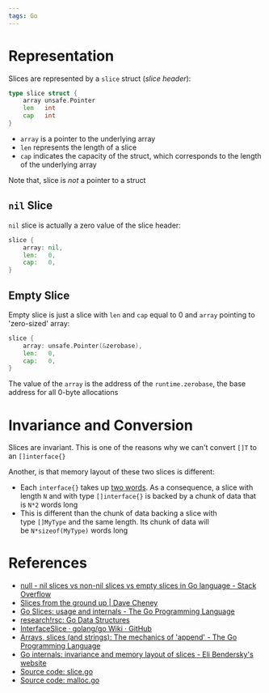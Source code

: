 ```yaml
---
tags: Go
---
```


# Representation

Slices are represented by a `slice` struct (*slice header*):

```go
type slice struct {
	array unsafe.Pointer
	len   int
	cap   int
}
```

- `array` is a pointer to the underlying array
- `len` represents the length of a slice
- `cap` indicates the capacity of the struct, which corresponds to the length of the underlying array

Note that, slice is *not* a pointer to a struct

## `nil` Slice

`nil` slice is actually a zero value of the slice header:

```go
slice {
	array: nil,
	len:   0,
	cap:   0,
}
```

## Empty Slice

Empty slice is just a slice with `len` and `cap` equal to 0 and `array` pointing to 'zero-sized' array:

```go
slice {
	array: unsafe.Pointer(&zerobase),
	len:   0,
	cap:   0,
}
```

The value of the `array` is the address of the `runtime.zerobase`, the base address for all 0-byte allocations

# Invariance and Conversion

Slices are invariant. This is one of the reasons why we can't convert `[]T` to an `[]interface{}`

Another, is that memory layout of these two slices is different:

- Each `interface{}` takes up [two words](Go%20Interfaces%20Internals.md). As a consequence, a slice with length `N` and with type `[]interface{}` is backed by a chunk of data that is `N*2` words long
- This is different than the chunk of data backing a slice with type `[]MyType` and the same length. Its chunk of data will be `N*sizeof(MyType)` words long

# References

- [null - nil slices vs non-nil slices vs empty slices in Go language - Stack Overflow](https://stackoverflow.com/questions/44305170/nil-slices-vs-non-nil-slices-vs-empty-slices-in-go-language)
- [Slices from the ground up | Dave Cheney](https://dave.cheney.net/2018/07/12/slices-from-the-ground-up)
- [Go Slices: usage and internals - The Go Programming Language](https://go.dev/blog/slices-intro)
- [research!rsc: Go Data Structures](https://research.swtch.com/godata)
- [InterfaceSlice · golang/go Wiki · GitHub](https://github.com/golang/go/wiki/InterfaceSlice)
- [Arrays, slices (and strings): The mechanics of 'append' - The Go Programming Language](https://go.dev/blog/slices)
- [Go internals: invariance and memory layout of slices - Eli Bendersky's website](https://eli.thegreenplace.net/2021/go-internals-invariance-and-memory-layout-of-slices/)
- [Source code: slice.go](https://github.com/golang/go/blob/master/src/runtime/slice.go)
- [Source code: malloc.go](https://github.com/golang/go/blob/master/src/runtime/malloc.go)
